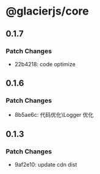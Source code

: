 # @glacierjs/core

## 0.1.7

### Patch Changes

- 22b4218: code optimize

## 0.1.6

### Patch Changes

- 8b5ae6c: 代码优化\Logger 优化

## 0.1.3

### Patch Changes

- 9af2e10: update cdn dist
